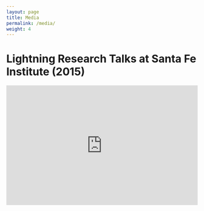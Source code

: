 ```yaml
---
layout: page
title: Media
permalink: /media/
weight: 4
---
```


# Lightning Research Talks at Santa Fe Institute (2015)

<iframe width="100%" height="315" src="http://www.youtube.com/embed/9OXqZ1n6NPQ&t=9m07s" frameborder="0" allowfullscreen="allowfullscreen"></iframe>
